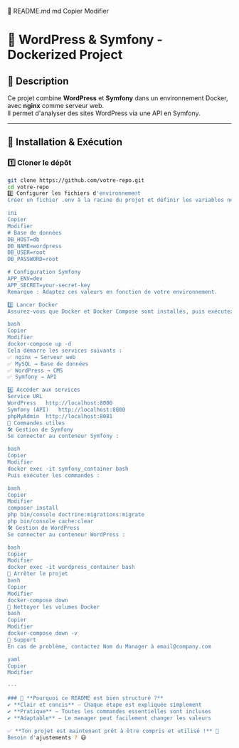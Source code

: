 📜 README.md
md
Copier
Modifier
# 📌 WordPress & Symfony - Dockerized Project

## 📖 Description
Ce projet combine **WordPress** et **Symfony** dans un environnement Docker, avec **nginx** comme serveur web.  
Il permet d'analyser des sites WordPress via une API en Symfony.

---

## 🚀 Installation & Exécution

### 1️⃣ **Cloner le dépôt**
```bash
git clone https://github.com/votre-repo.git
cd votre-repo
2️⃣ Configurer les fichiers d'environnement
Créer un fichier .env à la racine du projet et définir les variables nécessaires :

ini
Copier
Modifier
# Base de données
DB_HOST=db
DB_NAME=wordpress
DB_USER=root
DB_PASSWORD=root

# Configuration Symfony
APP_ENV=dev
APP_SECRET=your-secret-key
Remarque : Adaptez ces valeurs en fonction de votre environnement.

3️⃣ Lancer Docker
Assurez-vous que Docker et Docker Compose sont installés, puis exécutez :

bash
Copier
Modifier
docker-compose up -d
Cela démarre les services suivants :
✅ nginx → Serveur web
✅ MySQL → Base de données
✅ WordPress → CMS
✅ Symfony → API

4️⃣ Accéder aux services
Service	URL
WordPress	http://localhost:8000
Symfony (API)	http://localhost:8080
phpMyAdmin	http://localhost:8081
🔄 Commandes utiles
🛠️ Gestion de Symfony
Se connecter au conteneur Symfony :

bash
Copier
Modifier
docker exec -it symfony_container bash
Puis exécuter les commandes :

bash
Copier
Modifier
composer install
php bin/console doctrine:migrations:migrate
php bin/console cache:clear
🛠️ Gestion de WordPress
Se connecter au conteneur WordPress :

bash
Copier
Modifier
docker exec -it wordpress_container bash
🛑 Arrêter le projet
bash
Copier
Modifier
docker-compose down
🧹 Nettoyer les volumes Docker
bash
Copier
Modifier
docker-compose down -v
📩 Support
En cas de problème, contactez Nom du Manager à email@company.com

yaml
Copier
Modifier

---

### 🎯 **Pourquoi ce README est bien structuré ?**
✔ **Clair et concis** – Chaque étape est expliquée simplement  
✔ **Pratique** – Toutes les commandes essentielles sont incluses  
✔ **Adaptable** – Le manager peut facilement changer les valeurs  

✅ **Ton projet est maintenant prêt à être compris et utilisé !** 🚀  
Besoin d'ajustements ? 😃